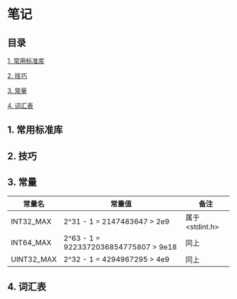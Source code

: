 # 笔记

## 目录

[1. 常用标准库](#1-常用标准库)

[2. 技巧](#2-技巧)

[3. 常量](#3-常量)

[4. 词汇表](#4-词汇表)


## 1. 常用标准库

## 2. 技巧

## 3. 常量

| 常量名 | 常量值 | 备注 |
| --- | --- | --- |
| INT32_MAX | 2^31 - 1 = 2147483647 > 2e9 | 属于 <stdint.h> |
| INT64_MAX | 2^63 - 1 = 9223372036854775807 > 9e18 | 同上 |
| UINT32_MAX | 2^32 - 1 = 4294967295 > 4e9 | 同上 |

## 4. 词汇表
